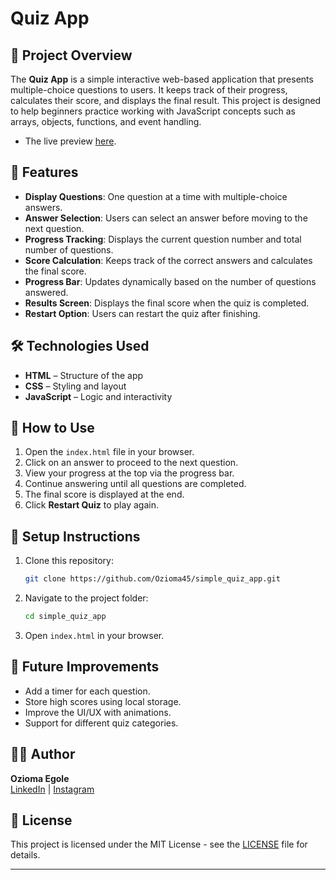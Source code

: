 # Quiz App

## 📌 Project Overview

The **Quiz App** is a simple interactive web-based application that presents multiple-choice questions to users. It keeps track of their progress, calculates their score, and displays the final result. This project is designed to help beginners practice working with JavaScript concepts such as arrays, objects, functions, and event handling.

- The live preview [here](https://ozioma45.github.io/simple_quiz_app/).

## 🎯 Features

- **Display Questions**: One question at a time with multiple-choice answers.
- **Answer Selection**: Users can select an answer before moving to the next question.
- **Progress Tracking**: Displays the current question number and total number of questions.
- **Score Calculation**: Keeps track of the correct answers and calculates the final score.
- **Progress Bar**: Updates dynamically based on the number of questions answered.
- **Results Screen**: Displays the final score when the quiz is completed.
- **Restart Option**: Users can restart the quiz after finishing.

## 🛠️ Technologies Used

- **HTML** – Structure of the app
- **CSS** – Styling and layout
- **JavaScript** – Logic and interactivity

## 📜 How to Use

1. Open the `index.html` file in your browser.
2. Click on an answer to proceed to the next question.
3. View your progress at the top via the progress bar.
4. Continue answering until all questions are completed.
5. The final score is displayed at the end.
6. Click **Restart Quiz** to play again.

## 🚀 Setup Instructions

1. Clone this repository:
   ```sh
   git clone https://github.com/Ozioma45/simple_quiz_app.git
   ```
2. Navigate to the project folder:
   ```sh
   cd simple_quiz_app
   ```
3. Open `index.html` in your browser.

## 📌 Future Improvements

- Add a timer for each question.
- Store high scores using local storage.
- Improve the UI/UX with animations.
- Support for different quiz categories.

## 👨‍💻 Author

**Ozioma Egole**  
[LinkedIn](https://www.linkedin.com/in/ozioma-egole/) | [Instagram](https://www.instagram.com/theoziomaegole/)

## 📜 License

This project is licensed under the MIT License - see the [LICENSE](LICENSE) file for details.

---
